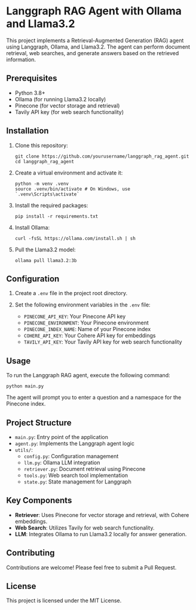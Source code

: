 # Langgraph RAG Agent with Ollama and Llama3.2

This project implements a Retrieval-Augmented Generation (RAG) agent using Langgraph, Ollama, and Llama3.2. The agent can perform document retrieval, web searches, and generate answers based on the retrieved information.

## Prerequisites

- Python 3.8+
- Ollama (for running Llama3.2 locally)
- Pinecone (for vector storage and retrieval)
- Tavily API key (for web search functionality)

## Installation

1. Clone this repository:

   ```
   git clone https://github.com/yourusername/langgraph_rag_agent.git
   cd langgraph_rag_agent
   ```

2. Create a virtual environment and activate it:

   ```
   python -m venv .venv
   source .venv/bin/activate # On Windows, use `.venv\Scripts\activate`
   ```

3. Install the required packages:

   ```
   pip install -r requirements.txt
   ```

4. Install Ollama:

   ```
   curl -fsSL https://ollama.com/install.sh | sh
   ```

5. Pull the Llama3.2 model:

   ```
   ollama pull llama3.2:3b
   ```

## Configuration

1. Create a `.env` file in the project root directory.

2. Set the following environment variables in the `.env` file:

   - `PINECONE_API_KEY`: Your Pinecone API key
   - `PINECONE_ENVIRONMENT`: Your Pinecone environment
   - `PINECONE_INDEX_NAME`: Name of your Pinecone index
   - `COHERE_API_KEY`: Your Cohere API key for embeddings
   - `TAVILY_API_KEY`: Your Tavily API key for web search functionality

## Usage

To run the Langgraph RAG agent, execute the following command:

``` 
python main.py 
```

The agent will prompt you to enter a question and a namespace for the Pinecone index.

## Project Structure

- `main.py`: Entry point of the application
- `agent.py`: Implements the Langgraph agent logic
- `utils/`:
  - `config.py`: Configuration management
  - `llm.py`: Ollama LLM integration
  - `retriever.py`: Document retrieval using Pinecone
  - `tools.py`: Web search tool implementation
  - `state.py`: State management for Langgraph

## Key Components

- **Retriever**: Uses Pinecone for vector storage and retrieval, with Cohere embeddings.
- **Web Search**: Utilizes Tavily for web search functionality.
- **LLM**: Integrates Ollama to run Llama3.2 locally for answer generation.

## Contributing

Contributions are welcome! Please feel free to submit a Pull Request.

## License

This project is licensed under the MIT License.